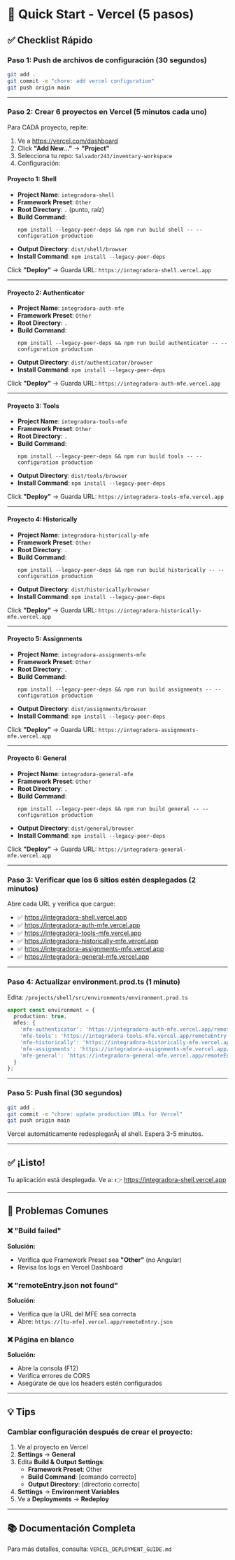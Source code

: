 # 🚀 Quick Start - Vercel (5 pasos)

## ✅ Checklist Rápido

### **Paso 1: Push de archivos de configuración** (30 segundos)
```bash
git add .
git commit -m "chore: add vercel configuration"
git push origin main
```

---

### **Paso 2: Crear 6 proyectos en Vercel** (5 minutos cada uno)

Para CADA proyecto, repite:

1. Ve a https://vercel.com/dashboard
2. Click **"Add New..."** → **"Project"**
3. Selecciona tu repo: `Salvador243/inventary-workspace`
4. Configuración:

#### **Proyecto 1: Shell**
- **Project Name**: `integradora-shell`
- **Framework Preset**: `Other`
- **Root Directory**: `.` (punto, raíz)
- **Build Command**: 
  ```
  npm install --legacy-peer-deps && npm run build shell -- --configuration production
  ```
- **Output Directory**: `dist/shell/browser`
- **Install Command**: `npm install --legacy-peer-deps`

Click **"Deploy"** → Guarda URL: `https://integradora-shell.vercel.app`

---

#### **Proyecto 2: Authenticator**
- **Project Name**: `integradora-auth-mfe`
- **Framework Preset**: `Other`
- **Root Directory**: `.`
- **Build Command**: 
  ```
  npm install --legacy-peer-deps && npm run build authenticator -- --configuration production
  ```
- **Output Directory**: `dist/authenticator/browser`
- **Install Command**: `npm install --legacy-peer-deps`

Click **"Deploy"** → Guarda URL: `https://integradora-auth-mfe.vercel.app`

---

#### **Proyecto 3: Tools**
- **Project Name**: `integradora-tools-mfe`
- **Framework Preset**: `Other`
- **Root Directory**: `.`
- **Build Command**: 
  ```
  npm install --legacy-peer-deps && npm run build tools -- --configuration production
  ```
- **Output Directory**: `dist/tools/browser`
- **Install Command**: `npm install --legacy-peer-deps`

Click **"Deploy"** → Guarda URL: `https://integradora-tools-mfe.vercel.app`

---

#### **Proyecto 4: Historically**
- **Project Name**: `integradora-historically-mfe`
- **Framework Preset**: `Other`
- **Root Directory**: `.`
- **Build Command**: 
  ```
  npm install --legacy-peer-deps && npm run build historically -- --configuration production
  ```
- **Output Directory**: `dist/historically/browser`
- **Install Command**: `npm install --legacy-peer-deps`

Click **"Deploy"** → Guarda URL: `https://integradora-historically-mfe.vercel.app`

---

#### **Proyecto 5: Assignments**
- **Project Name**: `integradora-assignments-mfe`
- **Framework Preset**: `Other`
- **Root Directory**: `.`
- **Build Command**: 
  ```
  npm install --legacy-peer-deps && npm run build assignments -- --configuration production
  ```
- **Output Directory**: `dist/assignments/browser`
- **Install Command**: `npm install --legacy-peer-deps`

Click **"Deploy"** → Guarda URL: `https://integradora-assignments-mfe.vercel.app`

---

#### **Proyecto 6: General**
- **Project Name**: `integradora-general-mfe`
- **Framework Preset**: `Other`
- **Root Directory**: `.`
- **Build Command**: 
  ```
  npm install --legacy-peer-deps && npm run build general -- --configuration production
  ```
- **Output Directory**: `dist/general/browser`
- **Install Command**: `npm install --legacy-peer-deps`

Click **"Deploy"** → Guarda URL: `https://integradora-general-mfe.vercel.app`

---

### **Paso 3: Verificar que los 6 sitios estén desplegados** (2 minutos)

Abre cada URL y verifica que cargue:
- ✅ https://integradora-shell.vercel.app
- ✅ https://integradora-auth-mfe.vercel.app
- ✅ https://integradora-tools-mfe.vercel.app
- ✅ https://integradora-historically-mfe.vercel.app
- ✅ https://integradora-assignments-mfe.vercel.app
- ✅ https://integradora-general-mfe.vercel.app

---

### **Paso 4: Actualizar environment.prod.ts** (1 minuto)

Edita: `/projects/shell/src/environments/environment.prod.ts`

```typescript
export const environment = {
  production: true,
  mfes: {
    'mfe-authenticator': 'https://integradora-auth-mfe.vercel.app/remoteEntry.json',
    'mfe-tools': 'https://integradora-tools-mfe.vercel.app/remoteEntry.json',
    'mfe-historically': 'https://integradora-historically-mfe.vercel.app/remoteEntry.json',
    'mfe-assignments': 'https://integradora-assignments-mfe.vercel.app/remoteEntry.json',
    'mfe-general': 'https://integradora-general-mfe.vercel.app/remoteEntry.json',
  }
};
```

---

### **Paso 5: Push final** (30 segundos)

```bash
git add .
git commit -m "chore: update production URLs for Vercel"
git push origin main
```

Vercel automáticamente redesplegarĂ¡ el shell. Espera 3-5 minutos.

---

## ✅ ¡Listo!

Tu aplicación está desplegada. Ve a:
👉 https://integradora-shell.vercel.app

---

## 🐛 Problemas Comunes

### ❌ "Build failed"
**Solución:** 
- Verifica que Framework Preset sea **"Other"** (no Angular)
- Revisa los logs en Vercel Dashboard

### ❌ "remoteEntry.json not found"
**Solución:**
- Verifica que la URL del MFE sea correcta
- Abre: `https://[tu-mfe].vercel.app/remoteEntry.json`

### ❌ Página en blanco
**Solución:**
- Abre la consola (F12)
- Verifica errores de CORS
- Asegúrate de que los headers estén configurados

---

## 💡 Tips

### **Cambiar configuración después de crear el proyecto:**

1. Ve al proyecto en Vercel
2. **Settings** → **General**
3. Edita **Build & Output Settings**:
   - **Framework Preset**: Other
   - **Build Command**: [comando correcto]
   - **Output Directory**: [directorio correcto]
4. **Settings** → **Environment Variables**
5. Ve a **Deployments** → **Redeploy**

---

## 📚 Documentación Completa

Para más detalles, consulta: `VERCEL_DEPLOYMENT_GUIDE.md`
